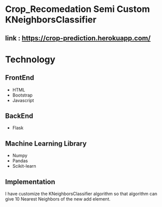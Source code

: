 # Crop_Recomedation Semi Custom KNeighborsClassifier

## link : https://crop-prediction.herokuapp.com/


# Technology

## FrontEnd
- HTML
- Bootstrap
- Javascript

## BackEnd
- Flask

## Machine Learning Library 
- Numpy
- Pandas
- Scikit-learn

## Implementation
 I have customize the KNeighborsClassifier algorithm so that algorithm can give 10 Nearest Neighbors of the new add element.
